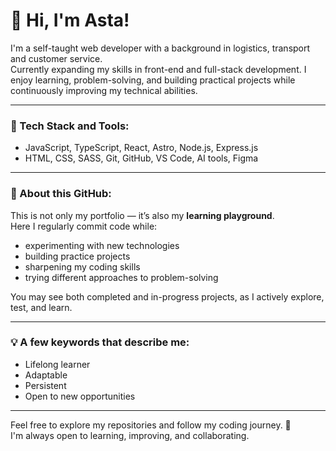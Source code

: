 # 
# 👋 Hi, I'm Asta!

I'm a self-taught web developer with a background in logistics, transport and customer service.  
Currently expanding my skills in front-end and full-stack development. 
I enjoy learning, problem-solving, and building practical projects while continuously improving my technical abilities.

---

### 🔧 Tech Stack and Tools:
- JavaScript, TypeScript, React, Astro, Node.js, Express.js
- HTML, CSS, SASS, Git, GitHub, VS Code, AI tools, Figma

---

### 🧩 About this GitHub:

This is not only my portfolio — it’s also my **learning playground**.  
Here I regularly commit code while:
- experimenting with new technologies
- building practice projects
- sharpening my coding skills
- trying different approaches to problem-solving

You may see both completed and in-progress projects, as I actively explore, test, and learn.

---

### 💡 A few keywords that describe me:
- Lifelong learner
- Adaptable
- Persistent
- Open to new opportunities

---

Feel free to explore my repositories and follow my coding journey. 🚀  
I'm always open to learning, improving, and collaborating.

